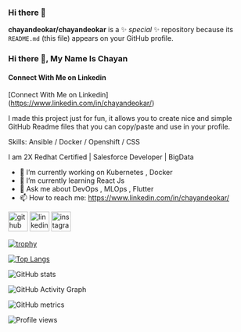 ### Hi there 👋

**chayandeokar/chayandeokar** is a ✨ _special_ ✨ repository because its `README.md` (this file) appears on your GitHub profile.

### Hi there 👋, My Name Is Chayan
#### Connect With Me on Linkedin
[Connect With Me on Linkedin] (https://www.linkedin.com/in/chayandeokar/)

I made this project just for fun, it allows you to create nice and simple GitHub Readme files that you can copy/paste and use in your profile.

Skills: Ansible / Docker / Openshift / CSS

I am 2X Redhat Certified | Salesforce Developer | BigData

- 🔭 I’m currently working on Kubernetes , Docker  
- 🌱 I’m currently learning React Js 
- 💬 Ask me about DevOps , MLOps , Flutter 
- 📫 How to reach me: https://www.linkedin.com/in/chayandeokar/ 


[<img src='https://cdn.jsdelivr.net/npm/simple-icons@3.0.1/icons/github.svg' alt='github' height='40'>](https://github.com/https://github.com/chayandeokar)  [<img src='https://cdn.jsdelivr.net/npm/simple-icons@3.0.1/icons/linkedin.svg' alt='linkedin' height='40'>](https://www.linkedin.com/in/https://www.linkedin.com/in/chayandeokar//)  [<img src='https://cdn.jsdelivr.net/npm/simple-icons@3.0.1/icons/instagram.svg' alt='instagram' height='40'>](https://www.instagram.com/https://www.instagram.com/chayandeokar//)  

[![trophy](https://github-profile-trophy.vercel.app/?username=https://github.com/chayandeokar)](https://github.com/ryo-ma/github-profile-trophy)

[![Top Langs](https://github-readme-stats.vercel.app/api/top-langs/?username=https://github.com/chayandeokar)](https://github.com/anuraghazra/github-readme-stats)

![GitHub stats](https://github-readme-stats.vercel.app/api?username=https://github.com/chayandeokar&show_icons=true&count_private=true)  

![GitHub Activity Graph](https://activity-graph.herokuapp.com/graph?username=https://github.com/chayandeokar)  

![GitHub metrics](https://metrics.lecoq.io/https://github.com/chayandeokar)  

![Profile views](https://gpvc.arturio.dev/https://github.com/chayandeokar)  
